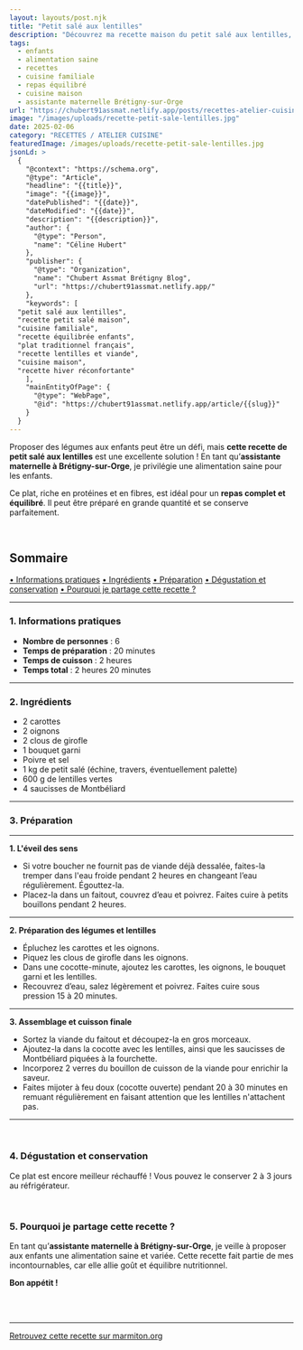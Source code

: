 ```yaml
---
layout: layouts/post.njk
title: "Petit salé aux lentilles"
description: "Découvrez ma recette maison du petit salé aux lentilles, un plat équilibré qui plaît aux enfants, plat non transformé."
tags: 
  - enfants
  - alimentation saine
  - recettes
  - cuisine familiale
  - repas équilibré
  - cuisine maison
  - assistante maternelle Brétigny-sur-Orge
url: "https://chubert91assmat.netlify.app/posts/recettes-atelier-cuisine/petit-sale-aux-lentilles/"
image: "/images/uploads/recette-petit-sale-lentilles.jpg"
date: 2025-02-06
category: "RECETTES / ATELIER CUISINE"
featuredImage: /images/uploads/recette-petit-sale-lentilles.jpg
jsonLd: >
  {
    "@context": "https://schema.org",
    "@type": "Article",
    "headline": "{{title}}",
    "image": "{{image}}",
    "datePublished": "{{date}}",
    "dateModified": "{{date}}",
    "description": "{{description}}",
    "author": {
      "@type": "Person",
      "name": "Céline Hubert"
    },
    "publisher": {
      "@type": "Organization",
      "name": "Chubert Assmat Brétigny Blog",
      "url": "https://chubert91assmat.netlify.app/"
    },
    "keywords": [
  "petit salé aux lentilles", 
  "recette petit salé maison", 
  "cuisine familiale", 
  "recette équilibrée enfants", 
  "plat traditionnel français", 
  "recette lentilles et viande", 
  "cuisine maison", 
  "recette hiver réconfortante"
    ],
    "mainEntityOfPage": {
      "@type": "WebPage",
      "@id": "https://chubert91assmat.netlify.app/article/{{slug}}"
    }
  }
---
```


Proposer des légumes aux enfants peut être un défi, mais **cette recette de petit salé aux lentilles** est une excellente solution ! En tant qu’**assistante maternelle à Brétigny-sur-Orge**, je privilégie une alimentation saine pour les enfants.  

Ce plat, riche en protéines et en fibres, est idéal pour un **repas complet et équilibré**. Il peut être préparé en grande quantité et se conserve parfaitement.  

<br>


<div id="sommaire">
  <h2>Sommaire</h2>
  <a href="#informations" class="styled-link-sommaire">• Informations pratiques</a>
  <a href="#ingredients" class="styled-link-sommaire">• Ingrédients</a>
  <a href="#preparation" class="styled-link-sommaire">• Préparation</a>
  <a href="#degustation" class="styled-link-sommaire">• Dégustation et conservation</a>
  <a href="#partage" class="styled-link-sommaire">• Pourquoi je partage cette recette ?</a>
</div>

---

### **<span id="informations">1. Informations pratiques</span>**  

- **Nombre de personnes** : 6  
- **Temps de préparation** : 20 minutes  
- **Temps de cuisson** : 2 heures  
- **Temps total** : 2 heures 20 minutes  

---

### **<span id="ingredients">2. Ingrédients</span>**

- 2 carottes  
- 2 oignons  
- 2 clous de girofle  
- 1 bouquet garni  
- Poivre et sel  
- 1 kg de petit salé (échine, travers, éventuellement palette)  
- 600 g de lentilles vertes  
- 4 saucisses de Montbéliard  

---

### **<span id="preparation">3. Préparation</span>**

---

**1. L'éveil des sens**

- Si votre boucher ne fournit pas de viande déjà dessalée, faites-la tremper dans l'eau froide pendant 2 heures en changeant l’eau régulièrement. Égouttez-la.  
- Placez-la dans un faitout, couvrez d’eau et poivrez. Faites cuire à petits bouillons pendant 2 heures.  

---

**2. Préparation des légumes et lentilles**

- Épluchez les carottes et les oignons.  
- Piquez les clous de girofle dans les oignons.  
- Dans une cocotte-minute, ajoutez les carottes, les oignons, le bouquet garni et les lentilles.  
- Recouvrez d’eau, salez légèrement et poivrez. Faites cuire sous pression 15 à 20 minutes.  

---

**3. Assemblage et cuisson finale**

- Sortez la viande du faitout et découpez-la en gros morceaux.  
- Ajoutez-la dans la cocotte avec les lentilles, ainsi que les saucisses de Montbéliard piquées à la fourchette.  
- Incorporez 2 verres du bouillon de cuisson de la viande pour enrichir la saveur.  
- Faites mijoter à feu doux (cocotte ouverte) pendant 20 à 30 minutes en remuant régulièrement en faisant attention que les lentilles n'attachent pas. 

---

<br>
 
### **<span id="degustation">4. Dégustation et conservation</span>**

Ce plat est encore meilleur réchauffé ! Vous pouvez le conserver 2 à 3 jours au réfrigérateur.  

<br>

### **<span id="partage">5. Pourquoi je partage cette recette ?</span>**

En tant qu’**assistante maternelle à Brétigny-sur-Orge**, je veille à proposer aux enfants une alimentation saine et variée. Cette recette fait partie de mes incontournables, car elle allie goût et équilibre nutritionnel.  

**Bon appétit !**

<br><br>

---

<a href="https://www.marmiton.org/recettes/recette_petit-sale-aux-lentilles_19044.aspx" target="_blank" rel="noopener noreferrer" class="styled-link-article">
    Retrouvez cette recette sur marmiton.org
</a>







